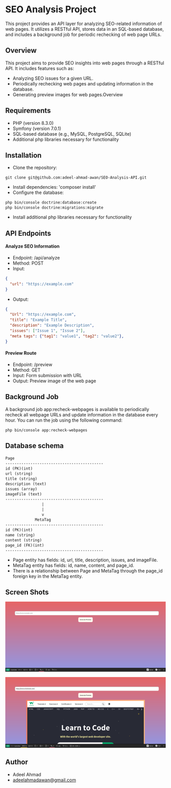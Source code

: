 # SEO Analysis Project

This project provides an API layer for analyzing SEO-related information of web pages. It utilizes a RESTful API, stores data in an SQL-based database, and includes a background job for periodic rechecking of web page URLs.

## Overview

This project aims to provide SEO insights into web pages through a RESTful API. It includes features such as:

- Analyzing SEO issues for a given URL.
- Periodically rechecking web pages and updating information in the database.
- Generating preview images for web pages.Overview

## Requirements

- PHP (version 8.3.0)
- Symfony (version 7.0.1)
- SQL-based database (e.g., MySQL, PostgreSQL, SQLite)
- Additional php libraries necessary for functionality

## Installation

- Clone the repository: 
```
git clone git@github.com:adeel-ahmad-awan/SEO-Analysis-API.git
```
- Install dependencies: 'composer install' 
- Configure the database:
```
php bin/console doctrine:database:create
php bin/console doctrine:migrations:migrate
```
- Install additional php libraries necessary for functionality

## API Endpoints

#### Analyze SEO Information

- Endpoint: /api/analyze
- Method: POST
- Input:
```json
{
  "url": "https://example.com"
}
```
- Output:
```json
{
  "Url": "https://example.com",
  "title": "Example Title",
  "description": "Example Description",
  "issues": ["Issue 1", "Issue 2"],
  "meta tags": {"tag1": "value1", "tag2": "value2"},
}
```

#### Preview Route

- Endpoint: /preview
- Method: GET
- Input: Form submission with URL
- Output: Preview image of the web page

## Background Job

A background job app:recheck-webpages is available to periodically recheck all webpage URLs and update information in the database every hour.
You can run the job using the following command:

```
php bin/console app:recheck-webpages
```

## Database schema

```
Page
-------------------------------------------
id (PK)(int)
url (string)
title (string)
description (text)
issues (array)
imageFile (text)
-------------------------------------------
                |
                |
                v
             MetaTag
-------------------------------------------
id (PK)(int)
name (string)
content (string)
page_id (FK)(int)
-------------------------------------------
```

- Page entity has fields: id, url, title, description, issues, and imageFile.
- MetaTag entity has fields: id, name, content, and page_id.
- There is a relationship between Page and MetaTag through the page_id foreign key in the MetaTag entity.

## Screen Shots


![ScreenShot Preview Route Before Form Submission](public/screenshots/Screenshot_Preview2.png "title-1")

![ScreenShot Preview Route After Form Submission](public/screenshots/Screenshot_Preview.png "title-2")

## Author
- Adeel Ahmad 
- adeelahmadawan@gmail.com
